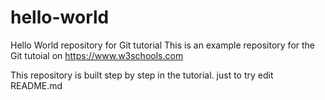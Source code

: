 # hello-world
Hello World repository for Git tutorial
This is an example repository for the Git tutoial on https://www.w3schools.com

This repository is built step by step in the tutorial.
just to try edit README.md
